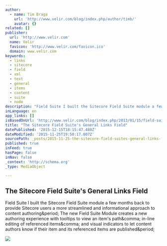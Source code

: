 ```yaml
---
author:
  - name: Tim Braga
    url: 'http://www.velir.com/blog/index.php/author/timb/'
    avatar: {}
related: []
publisher:
  url: 'http://www.velir.com'
  name: Velir
  favicon: 'http://www.velir.com/favicon.ico'
  domain: www.velir.com
keywords:
  - links
  - sitecore
  - field
  - xml
  - text
  - general
  - items
  - content
  - suite
  - node
description: "Field Suite I built the Sitecore Field Suite module a few months back to provide Sitecore users a more streamlined and informational approach to content authoring. The new Field Suite Module creates a new authoring experience with tooltips to view an item's path, in-line editing of referenced items, and visual indicators to let content authors know if their item and its referenced items are published."
inLanguage: en
app_links: []
isBasedOnUrl: 'http://www.velir.com/blog/index.php/2013/01/15/field-suites-general-links-field/'
title: "The Sitecore Field Suite's General Links Field"
datePublished: '2015-12-15T18:15:47.480Z'
dateModified: '2015-11-25T19:50:17.007Z'
sourcePath: _posts/2015-11-25-the-sitecore-field-suites-general-links-field.md
published: true
inFeed: true
hasPage: false
inNav: false
_context: 'http://schema.org'
_type: MediaObject

---
```

<article style=""><h1>The Sitecore Field Suite's General Links Field</h1><p>Field Suite I built the Sitecore Field Suite module a few months back to provide Sitecore users a more streamlined and informational approach to content authoring&amp;period; The new Field Suite Module creates a new authoring experience with tooltips to view an item's path&amp;comma; in-line editing of referenced items&amp;comma; and visual indicators to let content authors know if their item and its referenced items are published&amp;period;</p><img src="http://1.gravatar.com/avatar/d1fa8d1a5c5a6007dcf01680bddcd937?s=38&amp;d=mm&amp;r=g" /></article>